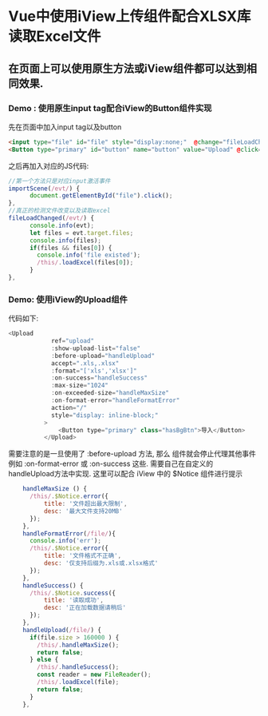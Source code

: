 # Vue中使用iView上传组件配合XLSX库读取Excel文件
## 在页面上可以使用原生方法或iView组件都可以达到相同效果.
### Demo : 使用原生input tag配合iView的Button组件实现
先在页面中加入input tag以及button
```html
<input type="file" id="file" style="display:none;"  @change="fileLoadChanged"/>
<Button type="primary" id="button" name="button" value="Upload" @click="importScene" class="hasBgBtn">导入</Button>

```

之后再加入对应的JS代码: 

```javascript
//第一个方法只是对应input激活事件
importScene(/evt/) {
      document.getElementById("file").click();
},
//真正的检测文件改变以及读取excel
fileLoadChanged(/evt/) {
      console.info(evt);
      let files = evt.target.files;
      console.info(files);
      if(files && files[0]) {
        console.info('file existed');
        /this/.loadExcel(files[0]);
      }
},
```

### Demo: 使用iView的Upload组件

代码如下:
```javascript
<Upload
            ref="upload" 
            :show-upload-list="false"
            :before-upload="handleUpload" 
            accept=".xls,.xlsx"
            :format="['xls','xlsx']" 
            :on-success="handleSuccess" 
            :max-size="1024" 
            :on-exceeded-size="handleMaxSize"
            :on-format-error="handleFormatError"
            action="/"
            style="display: inline-block;" 
          >
              <Button type="primary" class="hasBgBtn">导入</Button>
          </Upload>

```

需要注意的是一旦使用了 :before-upload 方法, 那么<Upload> 组件就会停止代理其他事件例如 :on-format-error 或 :on-success 这些. 需要自己在自定义的 handleUpload方法中实现.
这里可以配合 iView 中的 $Notice 组件进行提示

```javascript
    handleMaxSize () {
      /this/.$Notice.error({
          title: '文件超出最大限制',
          desc: '最大文件支持20MB'
      });      
    },
    handleFormatError(/file/){
      console.info('err');
      /this/.$Notice.error({
          title: '文件格式不正确',
          desc: '仅支持后缀为.xls或.xlsx格式'
      });
    },
    handleSuccess() {
      /this/.$Notice.success({
          title: '读取成功',
          desc: '正在加载数据请稍后'
      });
    },
    handleUpload(/file/) {
      if(file.size > 160000 ) {
        /this/.handleMaxSize();
        return false;
      } else {
        /this/.handleSuccess();
        const reader = new FileReader();
        /this/.loadExcel(file);
        return false;
      }
    },

```
